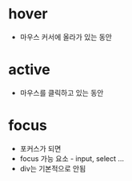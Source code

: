 # hover
- 마우스 커서에 올라가 있는 동안

# active
- 마우스를 클릭하고 있는 동안

# focus
- 포커스가 되면
- focus 가능 요소 - input, select ...
- div는 기본적으로 안됨